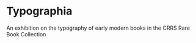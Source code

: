 # Typographia
An exhibition on the typography of early modern books in the CRRS Rare Book Collection
